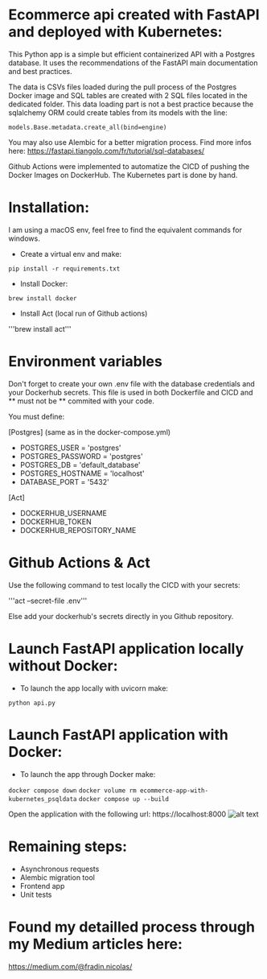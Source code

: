 # Ecommerce api created with FastAPI and deployed with Kubernetes:

This Python app is a simple but efficient containerized API with a Postgres database. It uses the recommendations of the FastAPI main documentation and best practices.

The data is CSVs files loaded during the pull process of the Postgres Docker image and SQL tables are created with 2 SQL files located in the dedicated folder. 
This data loading part is not a best practice because the sqlalchemy ORM could create tables from its models with the line: 

```models.Base.metadata.create_all(bind=engine)```

You may also use Alembic for a better migration process. Find more infos here: https://fastapi.tiangolo.com/fr/tutorial/sql-databases/

Github Actions were implemented to automatize the CICD of pushing the Docker Images on DockerHub. The Kubernetes part is done by hand. 

# Installation:

I am using a macOS env, feel free to find the equivalent commands for windows.

- Create a virtual env and make:

```pip install -r requirements.txt```

- Install Docker:

```brew install docker```

- Install Act (local run of Github actions)

'''brew install act'''


# Environment variables

Don't forget to create your own .env file with the database credentials and your Dockerhub secrets.
This file is used in both Dockerfile and CICD and ** must not be ** commited with your code.

You must define: 

[Postgres] (same as in the docker-compose.yml)
- POSTGRES_USER =  'postgres'
- POSTGRES_PASSWORD =  'postgres'
- POSTGRES_DB =  'default_database'
- POSTGRES_HOSTNAME = 'localhost'
- DATABASE_PORT = '5432'

[Act]
- DOCKERHUB_USERNAME
- DOCKERHUB_TOKEN
- DOCKERHUB_REPOSITORY_NAME

# Github Actions & Act 

Use the following command to test locally the CICD with your secrets: 

'''act –secret-file .env'''

Else add your dockerhub's secrets directly in you Github repository.

# Launch FastAPI application locally without Docker:

- To launch the app locally with uvicorn make:

```python api.py```

# Launch FastAPI application with Docker:

- To launch the app through Docker make:

```docker compose down```
```docker volume rm ecommerce-app-with-kubernetes_psqldata```
```docker compose up --build```

Open the application with the following url: https://localhost:8000
![alt text](https://github.com/NicolasFradin/Ecommerce-app-with-Kubernetes/blob/master/api-screenshot.png)

# Remaining steps: 

- Asynchronous requests 
- Alembic migration tool
- Frontend app 
- Unit tests 

# Found my detailled process through my Medium articles here:

https://medium.com/@fradin.nicolas/


